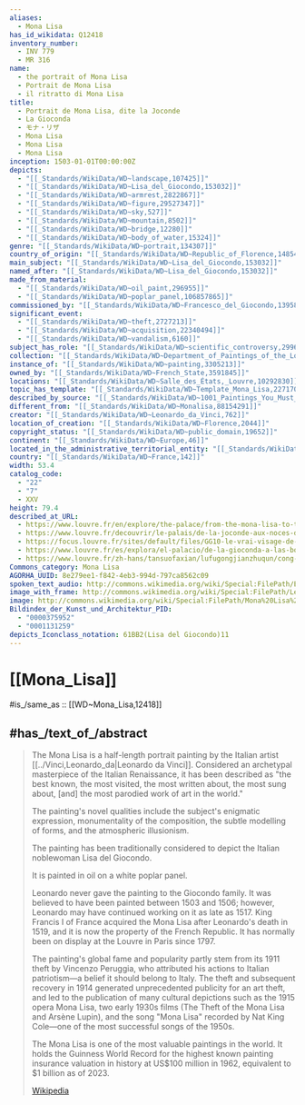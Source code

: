 ```yaml
---
aliases:
  - Mona Lisa
has_id_wikidata: Q12418
inventory_number:
  - INV 779
  - MR 316
name:
  - the portrait of Mona Lisa
  - Portrait de Mona Lisa
  - il ritratto di Mona Lisa
title:
  - Portrait de Mona Lisa, dite la Joconde
  - La Gioconda
  - モナ・リザ
  - Mona Lisa
  - Mona Lisa
  - Mona Lisa
inception: 1503-01-01T00:00:00Z
depicts:
  - "[[_Standards/WikiData/WD~landscape,107425]]"
  - "[[_Standards/WikiData/WD~Lisa_del_Giocondo,153032]]"
  - "[[_Standards/WikiData/WD~armrest,2822867]]"
  - "[[_Standards/WikiData/WD~figure,29527347]]"
  - "[[_Standards/WikiData/WD~sky,527]]"
  - "[[_Standards/WikiData/WD~mountain,8502]]"
  - "[[_Standards/WikiData/WD~bridge,12280]]"
  - "[[_Standards/WikiData/WD~body_of_water,15324]]"
genre: "[[_Standards/WikiData/WD~portrait,134307]]"
country_of_origin: "[[_Standards/WikiData/WD~Republic_of_Florence,148540]]"
main_subject: "[[_Standards/WikiData/WD~Lisa_del_Giocondo,153032]]"
named_after: "[[_Standards/WikiData/WD~Lisa_del_Giocondo,153032]]"
made_from_material:
  - "[[_Standards/WikiData/WD~oil_paint,296955]]"
  - "[[_Standards/WikiData/WD~poplar_panel,106857865]]"
commissioned_by: "[[_Standards/WikiData/WD~Francesco_del_Giocondo,1395822]]"
significant_event:
  - "[[_Standards/WikiData/WD~theft,2727213]]"
  - "[[_Standards/WikiData/WD~acquisition,22340494]]"
  - "[[_Standards/WikiData/WD~vandalism,6160]]"
subject_has_role: "[[_Standards/WikiData/WD~scientific_controversy,2996078]]"
collection: "[[_Standards/WikiData/WD~Department_of_Paintings_of_the_Louvre,3044768]]"
instance_of: "[[_Standards/WikiData/WD~painting,3305213]]"
owned_by: "[[_Standards/WikiData/WD~French_State,3591845]]"
locations: "[[_Standards/WikiData/WD~Salle_des_États,_Louvre,10292830]]"
topic_has_template: "[[_Standards/WikiData/WD~Template_Mona_Lisa,22717063]]"
described_by_source: "[[_Standards/WikiData/WD~1001_Paintings_You_Must_See_Before_You_Die,66362718]]"
different_from: "[[_Standards/WikiData/WD~Monalisa,88154291]]"
creator: "[[_Standards/WikiData/WD~Leonardo_da_Vinci,762]]"
location_of_creation: "[[_Standards/WikiData/WD~Florence,2044]]"
copyright_status: "[[_Standards/WikiData/WD~public_domain,19652]]"
continent: "[[_Standards/WikiData/WD~Europe,46]]"
located_in_the_administrative_territorial_entity: "[[_Standards/WikiData/WD~Paris,90]]"
country: "[[_Standards/WikiData/WD~France,142]]"
width: 53.4
catalog_code:
  - "22"
  - "7"
  - XXV
height: 79.4
described_at_URL:
  - https://www.louvre.fr/en/explore/the-palace/from-the-mona-lisa-to-the-wedding-feast-at-cana
  - https://www.louvre.fr/decouvrir/le-palais/de-la-joconde-aux-noces-de-cana
  - https://focus.louvre.fr/sites/default/files/GG10-le-vrai-visage-de-monna-lisa.pdf
  - https://www.louvre.fr/es/explora/el-palacio/de-la-gioconda-a-las-bodas-de-cana
  - https://www.louvre.fr/zh-hans/tansuofaxian/lufugongjianzhuqun/cong-mengnalisha-dao-jianadehunli
Commons_category: Mona Lisa
AGORHA_UUID: 8e279ee1-f842-4eb3-994d-797ca8562c09
spoken_text_audio: http://commons.wikimedia.org/wiki/Special:FilePath/Es-La%20Gioconda-article.ogg
image_with_frame: http://commons.wikimedia.org/wiki/Special:FilePath/Leonardo%20da%20vinci%2C%20la%20gioconda%2C%201503-06%20circa.jpg
image: http://commons.wikimedia.org/wiki/Special:FilePath/Mona%20Lisa%2C%20by%20Leonardo%20da%20Vinci%2C%20from%20C2RMF%20natural%20color.jpg
Bildindex_der_Kunst_und_Architektur_PID:
  - "0000375952"
  - "0001131259"
depicts_Iconclass_notation: 61BB2(Lisa del Giocondo)11
---
```


# [[Mona_Lisa]] 

#is_/same_as :: [[WD~Mona_Lisa,12418]] 

## #has_/text_of_/abstract 

> The Mona Lisa is a half-length portrait painting by the Italian artist [[../Vinci,Leonardo_da|Leonardo da Vinci]]. 
> Considered an archetypal masterpiece of the Italian Renaissance, it has been described as 
> "the best known, the most visited, the most written about, the most sung about, 
> [and] the most parodied work of art in the world." 
> 
> The painting's novel qualities include the subject's enigmatic expression, 
> monumentality of the composition, the subtle modelling of forms, 
> and the atmospheric illusionism.
>
> The painting has been traditionally considered to 
> depict the Italian noblewoman Lisa del Giocondo. 
> 
> It is painted in oil on a white poplar panel. 
> 
> Leonardo never gave the painting to the Giocondo family. 
> It was believed to have been painted between 1503 and 1506; 
> however, Leonardo may have continued working on it as late as 1517. 
> King Francis I of France acquired the Mona Lisa after Leonardo's death in 1519, 
> and it is now the property of the French Republic. 
> It has normally been on display at the Louvre in Paris since 1797.
>
> The painting's global fame and popularity partly stem from its 1911 theft by Vincenzo Peruggia, who attributed his actions to Italian patriotism—a belief it should belong to Italy. The theft and subsequent recovery in 1914 generated unprecedented publicity for an art theft, and led to the publication of many cultural depictions such as the 1915 opera Mona Lisa, two early 1930s films (The Theft of the Mona Lisa and Arsène Lupin), and the song "Mona Lisa" recorded by Nat King Cole—one of the most successful songs of the 1950s.
>
> The Mona Lisa is one of the most valuable paintings in the world. It holds the Guinness World Record for the highest known painting insurance valuation in history at US$100 million in 1962, equivalent to $1 billion as of 2023.
>
> [Wikipedia](https://en.wikipedia.org/wiki/Mona%20Lisa) 

